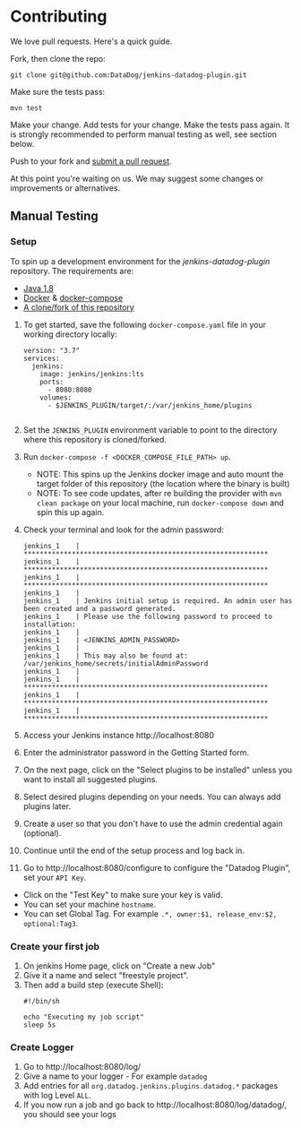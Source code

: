 # Contributing

We love pull requests. Here's a quick guide.

Fork, then clone the repo:

    git clone git@github.com:DataDog/jenkins-datadog-plugin.git

Make sure the tests pass:

    mvn test

Make your change. Add tests for your change. Make the tests pass again.
It is strongly recommended to perform manual testing as well, see section below.


Push to your fork and [submit a pull request][pr].

[pr]: https://github.com/your-username/jenkins-datadog-plugin/compare/DataDog:master...master

At this point you're waiting on us. We may suggest some changes or
improvements or alternatives.

## Manual Testing

### Setup

To spin up a development environment for the *jenkins-datadog-plugin* repository. The requirements are:

* [Java 1.8](https://www.java.com/en/download/)
* [Docker](https://docs.docker.com/get-started/) & [docker-compose](https://docs.docker.com/compose/install/)
* [A clone/fork of this repository](https://help.github.com/en/articles/fork-a-repo)


1. To get started, save the following `docker-compose.yaml` file in your working directory locally:

    ```
    version: "3.7"
    services:
      jenkins:
        image: jenkins/jenkins:lts
        ports:
          - 8080:8080
        volumes:
          - $JENKINS_PLUGIN/target/:/var/jenkins_home/plugins
               
    ```

2. Set the `JENKINS_PLUGIN` environment variable to point to the directory where this repository is cloned/forked.
3. Run `docker-compose -f <DOCKER_COMPOSE_FILE_PATH> up`.
    - NOTE: This spins up the Jenkins docker image and auto mount the target folder of this repository (the location where the binary is built)
    - NOTE: To see code updates, after re building the provider with `mvn clean package` on your local machine, run `docker-compose down` and spin this up again.
4. Check your terminal and look for the admin password:
    ```
    jenkins_1    | *************************************************************
    jenkins_1    | *************************************************************
    jenkins_1    | *************************************************************
    jenkins_1    |
    jenkins_1    | Jenkins initial setup is required. An admin user has been created and a password generated.
    jenkins_1    | Please use the following password to proceed to installation:
    jenkins_1    |
    jenkins_1    | <JENKINS_ADMIN_PASSWORD>
    jenkins_1    |
    jenkins_1    | This may also be found at: /var/jenkins_home/secrets/initialAdminPassword
    jenkins_1    |
    jenkins_1    | *************************************************************
    jenkins_1    | *************************************************************
    jenkins_1    | *************************************************************
    ``` 

5. Access your Jenkins instance http://localhost:8080
6. Enter the administrator password in the Getting Started form.
7. On the next page, click on the "Select plugins to be installed" unless you want to install all suggested plugins. 
8. Select desired plugins depending on your needs. You can always add plugins later.
9. Create a user so that you don't have to use the admin credential again (optional).
10. Continue until the end of the setup process and log back in.
11. Go to http://localhost:8080/configure to configure the "Datadog Plugin", set your `API Key`.
  - Click on the "Test Key" to make sure your key is valid.
  - You can set your machine `hostname`.
  - You can set Global Tag. For example `.*, owner:$1, release_env:$2, optional:Tag3`.
  
### Create your first job

1. On jenkins Home page, click on "Create a new Job" 
2. Give it a name and select "freestyle project".
3. Then add a build step (execute Shell):
    ```
    #!/bin/sh
    
    echo "Executing my job script"
    sleep 5s
    ```

### Create Logger
1. Go to http://localhost:8080/log/
2. Give a name to your logger - For example `datadog`
3. Add entries for all `org.datadog.jenkins.plugins.datadog.*` packages with log Level `ALL`.
4. If you now run a job and go back to http://localhost:8080/log/datadog/, you should see your logs
